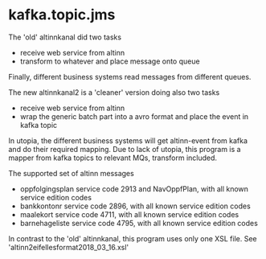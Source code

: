# kafka.topic.jms

The 'old' altinnkanal did two tasks
* receive web service from altinn
* transform to whatever and place message onto queue

Finally, different business systems read messages from different queues.

The new altinnkanal2 is a 'cleaner' version doing also two tasks
* receive web service from altinn
* wrap the generic batch part into a avro format and place the event in kafka topic

In utopia, the different business systems will get altinn-event from kafka and do their required mapping. Due to lack of utopia, this program is a mapper from  kafka topics to relevant MQs, transform included.

The supported set of altinn messages
* oppfolgingsplan service code 2913 and NavOppfPlan, with all known service edition codes 
* bankkontonr service code 2896, with all known service edition codes
* maalekort service code 4711, with all known service edition codes
* barnehageliste service code 4795, with all known service edition codes

In contrast to the 'old' altinnkanal, this program uses only one XSL file. See 'altinn2eifellesformat2018_03_16.xsl'



